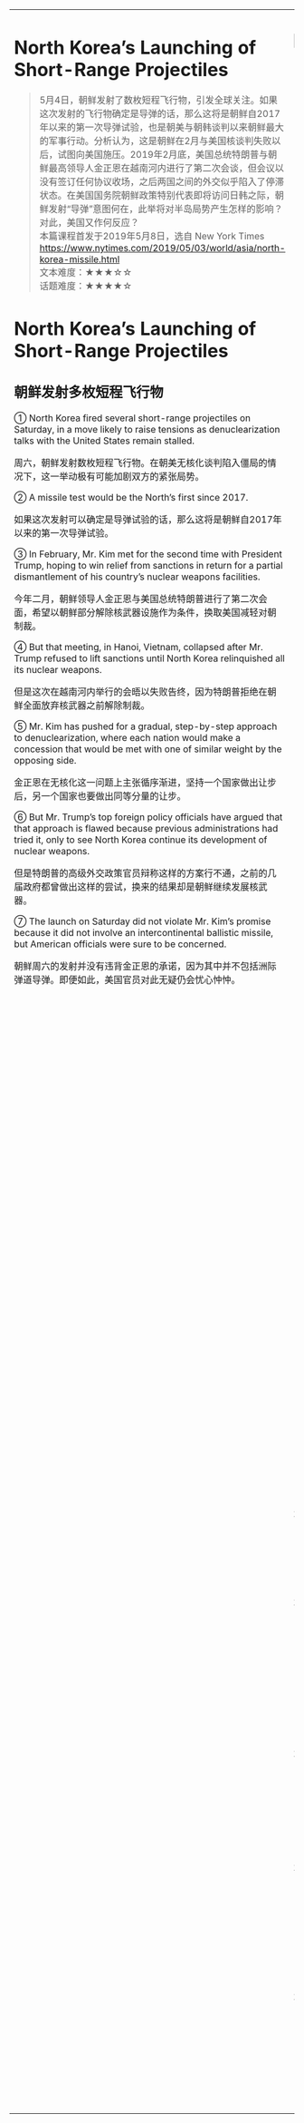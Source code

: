 <html>

<table>
    <tr>
        <td style="vertical-align:top;margin-top:0%;width: 45%">  

# North Korea’s Launching of Short-Range Projectiles

>5月4日，朝鲜发射了数枚短程飞行物，引发全球关注。如果这次发射的飞行物确定是导弹的话，那么这将是朝鲜自2017年以来的第一次导弹试验，也是朝美与朝韩谈判以来朝鲜最大的军事行动。分析认为，这是朝鲜在2月与美国核谈判失败以后，试图向美国施压。2019年2月底，美国总统特朗普与朝鲜最高领导人金正恩在越南河内进行了第二次会谈，但会议以没有签订任何协议收场，之后两国之间的外交似乎陷入了停滞状态。在美国国务院朝鲜政策特别代表即将访问日韩之际，朝鲜发射“导弹”意图何在，此举将对半岛局势产生怎样的影响？对此，美国又作何反应？  
>本篇课程首发于2019年5月8日，选自 New York Times  
https://www.nytimes.com/2019/05/03/world/asia/north-korea-missile.html  
文本难度：★★★☆☆  
话题难度：★★★★☆  

# North Korea’s Launching of Short-Range Projectiles

## 朝鲜发射多枚短程飞行物
① North Korea fired several short-range projectiles on Saturday, in a move likely to raise tensions as denuclearization talks with the United States remain stalled.  

周六，朝鲜发射数枚短程飞行物。在朝美无核化谈判陷入僵局的情况下，这一举动极有可能加剧双方的紧张局势。  

② A missile test would be the North’s first since 2017.  

如果这次发射可以确定是导弹试验的话，那么这将是朝鲜自2017年以来的第一次导弹试验。  

③ In February, Mr. Kim met for the second time with President Trump, hoping to win relief from sanctions in return for a partial dismantlement of his country’s nuclear weapons facilities.  

今年二月，朝鲜领导人金正恩与美国总统特朗普进行了第二次会面，希望以朝鲜部分解除核武器设施作为条件，换取美国减轻对朝制裁。  

④ But that meeting, in Hanoi, Vietnam, collapsed after Mr. Trump refused to lift sanctions until North Korea relinquished all its nuclear weapons.  

但是这次在越南河内举行的会晤以失败告终，因为特朗普拒绝在朝鲜全面放弃核武器之前解除制裁。  

⑤ Mr. Kim has pushed for a gradual, step-by-step approach to denuclearization, where each nation would make a concession that would be met with one of similar weight by the opposing side.  

金正恩在无核化这一问题上主张循序渐进，坚持一个国家做出让步后，另一个国家也要做出同等分量的让步。  

⑥ But Mr. Trump’s top foreign policy officials have argued that that approach is flawed because previous administrations had tried it, only to see North Korea continue its development of nuclear weapons.  

但是特朗普的高级外交政策官员辩称这样的方案行不通，之前的几届政府都曾做出这样的尝试，换来的结果却是朝鲜继续发展核武器。  

⑦ The launch on Saturday did not violate Mr. Kim’s promise because it did not involve an intercontinental ballistic missile, but American officials were sure to be concerned.  

朝鲜周六的发射并没有违背金正恩的承诺，因为其中并不包括洲际弹道导弹。即便如此，美国官员对此无疑仍会忧心忡忡。  
 </td>
    <td style="vertical-align:top;margin-top:0%">

##  ▍生词好句
1. launch /lɔːntʃ, lɑːntʃ/ vt./n. 发射；发起（某个计划、行动）；发布（新产品）（introduce a new product to the public for the first time）

2. short-range /ˌʃɔːtˈreɪndʒ, ˌʃɔːrtˈreɪndʒ/ adj. 短程的；短期的
    long-range adj. 远程的；长期的
    medium-range adj. 中程的；中期的
    short-range plan 短期计划

3. projectile /prəˈdʒektaɪl/ n. 发射物（尤指子弹、炮弹等）；飞行物
    missile /ˈmɪsaɪl, ˈmɪsəl/ n. 导弹
    fire /faɪə, faɪr/ vt. 发射（导弹）

4. move /muːv/ n. 行动；措施（an action taken to achieve something） vi. 移动；搬家
    make a move 采取措施
    make the first move 率先采取行动
    The government is making a move to improve traffic flow.
    政府正在采取行动改善交通状况。

5. denuclearization /diːˌnjuːklɪəraɪˈzeɪʃən, diːˌnuːklɪəraɪˈzeɪʃən/ n. 去核化；无核化
    denuclearize /ˌdiːˈnjuːklɪəraɪz, ˌdiːˈnuːkliəraɪz/ vt. （使某个国家地区）去核化
    nuclear /ˈnjuːklɪə, ˈnjuːklɪər/ adj. 原子核的；核能的

6. stall /stɔːl, stɑːl/ vt. 使停止发展；使熄火 vi. 熄火；停止进展，暂缓（stop making progress）
    That country’s economic growth has stalled.
    那个国家的经济发展陷入停滞状况。
    This policy has stalled economic recovery.
    这项政策使得经济复苏停滞了。

7. sanction /ˈsæŋkʃən/ n. 制裁 vt./n. （官方）许可、批准
    This plan has been sanctioned.
    这个计划已经获批了。

8. in return 作为交换
    partial /ˈpɑːʃəl, ˈpɑːrʃəl/ adj. 部分的；有偏袒的
    The reporting in this newspaper is entirely partial.
    这份报纸的报道完全不客观。

9. dismantlement /dɪˈsmæntəlmənt/ n. 拆除；解散
    dismantle /dɪˈsmæntəl/ vt. 拆除；解散
    Dismantle the bike and put it in the back of the car.
    把自行车拆了然后放到后备箱。

10. collapse /kəˈlæps/ vi. 破裂；倒塌
    lift /lɪft/ vt. 解除，撤销（法令、规章制度）；把……提起来

11. relinquish /rɪˈlɪŋkwɪʃ/ vt. 放弃（掌控、职位、责任等）
    She relinquished control of family investments to her son.
    她放弃了家庭投资的掌控，将其移交给了她儿子。

12. push for 极力争取；反复要求
    approach /əˈprəʊtʃ/ n. 方法 vt./vi. 靠近；接近
    concession /kənˈseʃən/ n. 让步

13. flawed /flɔːd, flɑːd/ adj. 有缺陷的
    flaw /flɔː, flɑː/ n. 缺陷，瑕疵；错误
    violate /ˈvaɪəleɪt/ vt. 违反，违背，违犯（尤指法律、协议、原则等）

14. intercontinental ballistic missile /ˌɪntəˌkɒntɪˈnentəl/ /bəˈlɪstɪk/ 洲际弹道导弹
    concerned /kənˈsɜːnd, kənˈsɜːrnd/ adj. 担忧的；紧张的
    
    
</td>
       </tr>
    </table>
</html>
